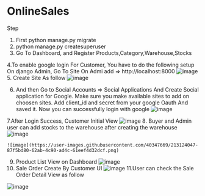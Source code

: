 # OnlineSales
Step
1. First python manage.py migrate
2. python manage.py createsuperuser
3. Go To Dashboard, and Register Products,Category,Warehouse,Stocks

4.To enable google login For Customer, You have to do the following setup
	On django Admin,   Go To Site
  On Admi add => http://localhost:8000
  ![image](https://user-images.githubusercontent.com/40347669/213112143-03d6d0c8-410a-4990-a7d9-c5db1e257889.png)
5. Create Site As follow
![image](https://user-images.githubusercontent.com/40347669/213111642-28679618-2a68-4f97-9abf-ba118c19497f.png)


6. And then Go to Social Accounts => Social Applications And Create Social application for Google.
  Make sure  you make available sites to add on choosen sites. Add client_id and secret from your google Oauth 
  And saved it. Now you can successfully login with google
![image](https://user-images.githubusercontent.com/40347669/213111697-a4662b58-56f8-44a4-8c31-ddb122b00c60.png)

7.After Login Success, Customer Initial View
![image](https://user-images.githubusercontent.com/40347669/213123812-4f1bdd4c-4e4d-40f1-837b-ade62f4e4cf1.png)
8. Buyer and Admin user can add stocks to the warehouse after creating the warehouse
![image](https://user-images.githubusercontent.com/40347669/213124100-20d65e15-790b-47bc-b5ec-1fabdadbc1e8.png)

	![image](https://user-images.githubusercontent.com/40347669/213124047-87f5bd80-62ab-4c90-ad4c-61eef4d32dcf.png)
9. Product List View on Dashboard
![image](https://user-images.githubusercontent.com/40347669/213124220-75d4b1e2-f03a-467a-9765-1b6aa86905b8.png)
10. Sale Order Create By Customer UI
	![image](https://user-images.githubusercontent.com/40347669/213124344-169b0268-5fcb-4771-b175-d83706d6a5e8.png)
11.User can check the Sale Order  Detail View as follow

![image](https://user-images.githubusercontent.com/40347669/213124480-eedff74b-ae8d-40ac-9d92-9eb375e576fd.png)


	


